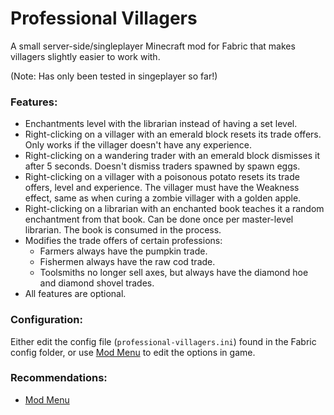 # Professional Villagers
A small server-side/singleplayer Minecraft mod for Fabric that makes villagers slightly easier to work with.

(Note: Has only been tested in singeplayer so far!)

### Features:
* Enchantments level with the librarian instead of having a set level.
* Right-clicking on a villager with an emerald block resets its trade offers. Only works if the villager doesn't have any experience.
* Right-clicking on a wandering trader with an emerald block dismisses it after 5 seconds. Doesn't dismiss traders spawned by spawn eggs.
* Right-clicking on a villager with a poisonous potato resets its trade offers, level and experience. The villager must have the Weakness effect, same as when curing a zombie villager with a golden apple.
* Right-clicking on a librarian with an enchanted book teaches it a random enchantment from that book. Can be done once per master-level librarian. The book is consumed in the process.
* Modifies the trade offers of certain professions:
    * Farmers always have the pumpkin trade.
    * Fishermen always have the raw cod trade.
    * Toolsmiths no longer sell axes, but always have the diamond hoe and diamond shovel trades.
* All features are optional.

### Configuration:
Either edit the config file (`professional-villagers.ini`) found in the Fabric config folder, or use [Mod Menu](https://modrinth.com/mod/modmenu) to edit the options in game.

### Recommendations:
* [Mod Menu](https://modrinth.com/mod/modmenu)